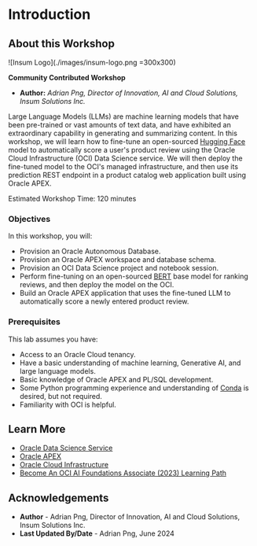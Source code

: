 # Introduction

## About this Workshop

![Insum Logo](./images/insum-logo.png =300x300)

**Community Contributed Workshop**

* **Author:** *Adrian Png, Director of Innovation, AI and Cloud Solutions, Insum Solutions Inc.*

Large Language Models (LLMs) are machine learning models that have been pre-trained or vast amounts of text data, and have exhibited an extraordinary capability in generating and summarizing content. In this workshop, we will learn how to fine-tune an open-sourced [Hugging Face](https://huggingface.co/) model to automatically score a user's product review using the Oracle Cloud Infrastructure (OCI) Data Science service. We will then deploy the fine-tuned model to the OCI's managed infrastructure, and then use its prediction REST endpoint in a product catalog web application built using Oracle APEX.

Estimated Workshop Time: 120 minutes

### Objectives

In this workshop, you will:

* Provision an Oracle Autonomous Database.
* Provision an Oracle APEX workspace and database schema.
* Provision an OCI Data Science project and notebook session.
* Perform fine-tuning on an open-sourced [BERT](https://doi.org/10.48550/arXiv.1810.04805) base model for ranking reviews, and then deploy the model on the OCI.
* Build an Oracle APEX application that uses the fine-tuned LLM to automatically score a newly entered product review.

### Prerequisites

This lab assumes you have:

* Access to an Oracle Cloud tenancy.
* Have a basic understanding of machine learning, Generative AI, and large language models.
* Basic knowledge of Oracle APEX and PL/SQL development.
* Some Python programming experience and understanding of [Conda](https://conda.io) is desired, but not required.
* Familiarity with OCI is helpful.

## Learn More

* [Oracle Data Science Service](https://www.oracle.com/artificial-intelligence/data-science/)
* [Oracle APEX](https://apex.oracle.com/learnmore)
* [Oracle Cloud Infrastructure](https://www.oracle.com/cloud/)
* [Become An OCI AI Foundations Associate (2023) Learning Path](https://mylearn.oracle.com/ou/learning-path/become-a-oci-ai-foundations-associate-2023/127177)

## Acknowledgements

* **Author** - Adrian Png, Director of Innovation, AI and Cloud Solutions, Insum Solutions Inc.
* **Last Updated By/Date** - Adrian Png, June 2024
